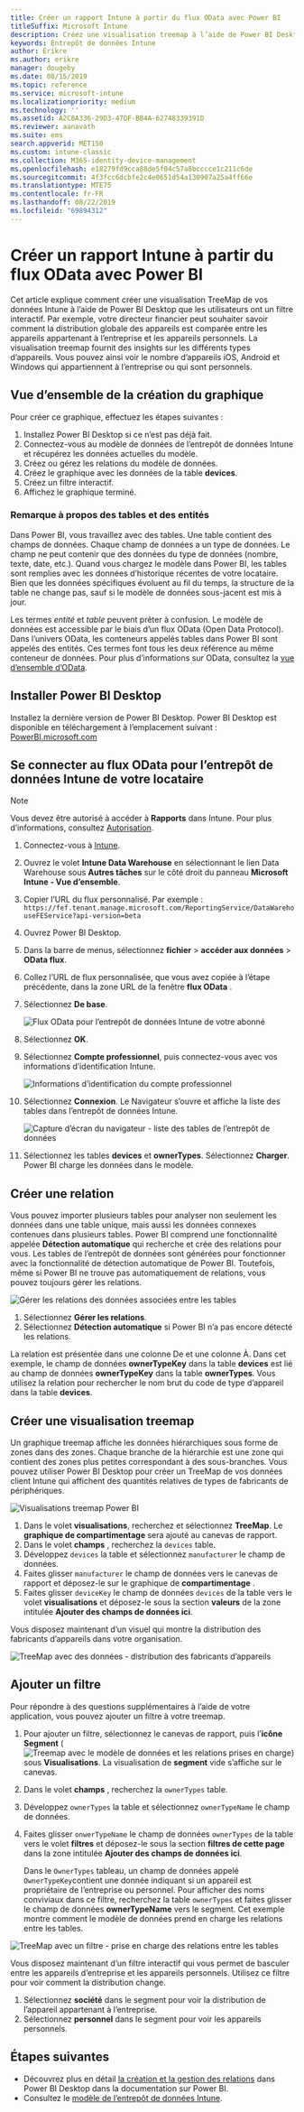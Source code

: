 ```yaml
---
title: Créer un rapport Intune à partir du flux OData avec Power BI
titleSuffix: Microsoft Intune
description: Créez une visualisation treemap à l’aide de Power BI Desktop avec un filtre interactif à partir de l’API d’entrepôt de données Intune.
keywords: Entrepôt de données Intune
author: Erikre
ms.author: erikre
manager: dougeby
ms.date: 08/15/2019
ms.topic: reference
ms.service: microsoft-intune
ms.localizationpriority: medium
ms.technology: ''
ms.assetid: A2C8A336-29D3-47DF-BB4A-62748339391D
ms.reviewer: aanavath
ms.suite: ems
search.appverid: MET150
ms.custom: intune-classic
ms.collection: M365-identity-device-management
ms.openlocfilehash: e18279fd9cca88de5f04c57a8bcccce1c211c6de
ms.sourcegitcommit: 4f3fcc6dcbfe2c4e0651d54a130907a25a4ff66e
ms.translationtype: MTE75
ms.contentlocale: fr-FR
ms.lasthandoff: 08/22/2019
ms.locfileid: "69894312"
---
```

# <a name="create-an-intune-report-from-the-odata-feed-with-power-bi"></a>Créer un rapport Intune à partir du flux OData avec Power BI

Cet article explique comment créer une visualisation TreeMap de vos données Intune à l’aide de Power BI Desktop que les utilisateurs ont un filtre interactif. Par exemple, votre directeur financier peut souhaiter savoir comment la distribution globale des appareils est comparée entre les appareils appartenant à l’entreprise et les appareils personnels. La visualisation treemap fournit des insights sur les différents types d’appareils. Vous pouvez ainsi voir le nombre d’appareils iOS, Android et Windows qui appartiennent à l’entreprise ou qui sont personnels.

## <a name="overview-of-creating-the-chart"></a>Vue d’ensemble de la création du graphique

Pour créer ce graphique, effectuez les étapes suivantes :
1. Installez Power BI Desktop si ce n’est pas déjà fait.
2. Connectez-vous au modèle de données de l’entrepôt de données Intune et récupérez les données actuelles du modèle.
3. Créez ou gérez les relations du modèle de données.
4. Créez le graphique avec les données de la table **devices**.
5. Créez un filtre interactif.
6. Affichez le graphique terminé.

### <a name="a-note-about-tables-and-entities"></a>Remarque à propos des tables et des entités

Dans Power BI, vous travaillez avec des tables. Une table contient des champs de données. Chaque champ de données a un type de données. Le champ ne peut contenir que des données du type de données (nombre, texte, date, etc.). Quand vous chargez le modèle dans Power BI, les tables sont remplies avec les données d’historique récentes de votre locataire. Bien que les données spécifiques évoluent au fil du temps, la structure de la table ne change pas, sauf si le modèle de données sous-jacent est mis à jour.

Les termes *entité* et *table* peuvent prêter à confusion. Le modèle de données est accessible par le biais d’un flux OData (Open Data Protocol). Dans l’univers OData, les conteneurs appelés tables dans Power BI sont appelés des entités. Ces termes font tous les deux référence au même conteneur de données. Pour plus d’informations sur OData, consultez la [vue d’ensemble d’OData](/odata/overview).

## <a name="install-power-bi-desktop"></a>Installer Power BI Desktop

Installez la dernière version de Power BI Desktop. Power BI Desktop est disponible en téléchargement à l’emplacement suivant : [PowerBI.microsoft.com](https://powerbi.microsoft.com/desktop)

## <a name="connect-to-the-odata-feed-for-the-intune-data-warehouse-for-your-tenant"></a>Se connecter au flux OData pour l’entrepôt de données Intune de votre locataire

> [!Note]  
> Vous devez être autorisé à accéder à **Rapports** dans Intune. Pour plus d’informations, consultez [Autorisation](reports-api-url.md).

1. Connectez-vous à [Intune](https://go.microsoft.com/fwlink/?linkid=2090973).
2. Ouvrez le volet **Intune Data Warehouse** en sélectionnant le lien Data Warehouse sous **Autres tâches** sur le côté droit du panneau **Microsoft Intune - Vue d’ensemble**.
3. Copier l’URL du flux personnalisé. Par exemple : `https://fef.tenant.manage.microsoft.com/ReportingService/DataWarehouseFEService?api-version=beta`
4. Ouvrez Power BI Desktop.
5. Dans la barre de menus, sélectionnez **fichier** > **accéder aux données** > **OData flux**.
6. Collez l’URL de flux personnalisée, que vous avez copiée à l’étape précédente, dans la zone URL de la fenêtre **flux OData** .
7. Sélectionnez **De base**.

    ![Flux OData pour l’entrepôt de données Intune de votre abonné](media/reports-create-01-odatafeed.png)

8. Sélectionnez **OK**.
9. Sélectionnez **Compte professionnel**, puis connectez-vous avec vos informations d’identification Intune.

    ![Informations d’identification du compte professionnel](media/reports-create-02-org-account.png)

10. Sélectionnez **Connexion**. Le Navigateur s’ouvre et affiche la liste des tables dans l’entrepôt de données Intune.

    ![Capture d’écran du navigateur - liste des tables de l’entrepôt de données](media/reports-create-02-loadentities.png)

11. Sélectionnez les tables **devices** et **ownerTypes**.  Sélectionnez **Charger**. Power BI charge les données dans le modèle.

## <a name="create-a-relationship"></a>Créer une relation

Vous pouvez importer plusieurs tables pour analyser non seulement les données dans une table unique, mais aussi les données connexes contenues dans plusieurs tables. Power BI comprend une fonctionnalité appelée **Détection automatique** qui recherche et crée des relations pour vous. Les tables de l’entrepôt de données sont générées pour fonctionner avec la fonctionnalité de détection automatique de Power BI. Toutefois, même si Power BI ne trouve pas automatiquement de relations, vous pouvez toujours gérer les relations.

![Gérer les relations des données associées entre les tables](media/reports-create-03-managerelationships.png)

1. Sélectionnez **Gérer les relations**.
2. Sélectionnez **Détection automatique** si Power BI n’a pas encore détecté les relations.

La relation est présentée dans une colonne De et une colonne À. Dans cet exemple, le champ de données **ownerTypeKey** dans la table **devices** est lié au champ de données **ownerTypeKey** dans la table **ownerTypes**. Vous utilisez la relation pour rechercher le nom brut du code de type d’appareil dans la table **devices**.

## <a name="create-a-treemap-visualization"></a>Créer une visualisation treemap

Un graphique treemap affiche les données hiérarchiques sous forme de zones dans des zones. Chaque branche de la hiérarchie est une zone qui contient des zones plus petites correspondant à des sous-branches. Vous pouvez utiliser Power BI Desktop pour créer un TreeMap de vos données client Intune qui affichent des quantités relatives de types de fabricants de périphériques.

![Visualisations treemap Power BI](media/reports-create-03-treemap.png)

1. Dans le volet **visualisations**, recherchez et sélectionnez **TreeMap**. Le **graphique de compartimentage** sera ajouté au canevas de rapport.
2. Dans le volet **champs** , recherchez la `devices` table.
3. Développez `devices` la table et sélectionnez `manufacturer` le champ de données.
4. Faites glisser `manufacturer` le champ de données vers le canevas de rapport et déposez-le sur le graphique de **compartimentage** .
5. Faites glisser `deviceKey` le champ de données `devices` de la table vers le volet **visualisations** et déposez-le sous la section **valeurs** de la zone intitulée **Ajouter des champs de données ici**.  

Vous disposez maintenant d’un visuel qui montre la distribution des fabricants d’appareils dans votre organisation.

![TreeMap avec des données - distribution des fabricants d’appareils](media/reports-create-06-treemapwdata.png)

## <a name="add-a-filter"></a>Ajouter un filtre

Pour répondre à des questions supplémentaires à l’aide de votre application, vous pouvez ajouter un filtre à votre treemap.

1. Pour ajouter un filtre, sélectionnez le canevas de rapport, puis l’**icône Segment** (![Treemap avec le modèle de données et les relations prises en charge](media/reports-create-slicer.png)) sous **Visualisations**. La visualisation de **segment** vide s’affiche sur le canevas.
2. Dans le volet **champs** , recherchez la `ownerTypes` table.
3. Développez `ownerTypes` la table et sélectionnez `ownerTypeName` le champ de données.
4. Faites glisser `onwerTypeName` le champ de données `ownerTypes` de la table vers le volet **filtres** et déposez-le sous la section **filtres de cette page** dans la zone intitulée **Ajouter des champs de données ici**.  

   Dans le `OwnerTypes` tableau, un champ de données appelé `OwnerTypeKey`contient une donnée indiquant si un appareil est propriétaire de l’entreprise ou personnel. Pour afficher des noms conviviaux dans ce filtre, recherchez la table `ownerTypes` et faites glisser le champ de données **ownerTypeName** vers le segment. Cet exemple montre comment le modèle de données prend en charge les relations entre les tables.

![TreeMap avec un filtre - prise en charge des relations entre les tables](media/reports-create-08_ownertype.png)

Vous disposez maintenant d’un filtre interactif qui vous permet de basculer entre les appareils d’entreprise et les appareils personnels. Utilisez ce filtre pour voir comment la distribution change.

1. Sélectionnez **société** dans le segment pour voir la distribution de l’appareil appartenant à l’entreprise.
2. Sélectionnez **personnel** dans le segment pour voir les appareils personnels.

## <a name="next-steps"></a>Étapes suivantes

- Découvrez plus en détail [la création et la gestion des relations](https://powerbi.microsoft.com/documentation/powerbi-desktop-create-and-manage-relationships/) dans Power BI Desktop dans la documentation sur Power BI.
- Consultez le [modèle de l’entrepôt de données Intune](https://docs.microsoft.com/intune/reports-ref-data-model).
